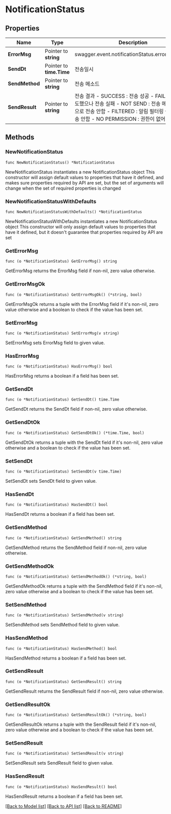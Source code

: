 # NotificationStatus

## Properties

Name | Type | Description | Notes
------------ | ------------- | ------------- | -------------
**ErrorMsg** | Pointer to **string** | swagger.event.notificationStatus.errorMsg.value | [optional] 
**SendDt** | Pointer to **time.Time** | 전송일시 | [optional] 
**SendMethod** | Pointer to **string** | 전송 메소드 | [optional] 
**SendResult** | Pointer to **string** | 전송 결과 - SUCCESS : 전송 성공 - FAIL : 전송을 시도했으나 전송 실패 - NOT SEND : 전송 메소드 미설정으로 전송 안함 - FILTERED : 알림 필터링 설정으로 전송 안함 - NO PERMISSION : 권한이 없어 전송 안함 | [optional] 

## Methods

### NewNotificationStatus

`func NewNotificationStatus() *NotificationStatus`

NewNotificationStatus instantiates a new NotificationStatus object
This constructor will assign default values to properties that have it defined,
and makes sure properties required by API are set, but the set of arguments
will change when the set of required properties is changed

### NewNotificationStatusWithDefaults

`func NewNotificationStatusWithDefaults() *NotificationStatus`

NewNotificationStatusWithDefaults instantiates a new NotificationStatus object
This constructor will only assign default values to properties that have it defined,
but it doesn't guarantee that properties required by API are set

### GetErrorMsg

`func (o *NotificationStatus) GetErrorMsg() string`

GetErrorMsg returns the ErrorMsg field if non-nil, zero value otherwise.

### GetErrorMsgOk

`func (o *NotificationStatus) GetErrorMsgOk() (*string, bool)`

GetErrorMsgOk returns a tuple with the ErrorMsg field if it's non-nil, zero value otherwise
and a boolean to check if the value has been set.

### SetErrorMsg

`func (o *NotificationStatus) SetErrorMsg(v string)`

SetErrorMsg sets ErrorMsg field to given value.

### HasErrorMsg

`func (o *NotificationStatus) HasErrorMsg() bool`

HasErrorMsg returns a boolean if a field has been set.

### GetSendDt

`func (o *NotificationStatus) GetSendDt() time.Time`

GetSendDt returns the SendDt field if non-nil, zero value otherwise.

### GetSendDtOk

`func (o *NotificationStatus) GetSendDtOk() (*time.Time, bool)`

GetSendDtOk returns a tuple with the SendDt field if it's non-nil, zero value otherwise
and a boolean to check if the value has been set.

### SetSendDt

`func (o *NotificationStatus) SetSendDt(v time.Time)`

SetSendDt sets SendDt field to given value.

### HasSendDt

`func (o *NotificationStatus) HasSendDt() bool`

HasSendDt returns a boolean if a field has been set.

### GetSendMethod

`func (o *NotificationStatus) GetSendMethod() string`

GetSendMethod returns the SendMethod field if non-nil, zero value otherwise.

### GetSendMethodOk

`func (o *NotificationStatus) GetSendMethodOk() (*string, bool)`

GetSendMethodOk returns a tuple with the SendMethod field if it's non-nil, zero value otherwise
and a boolean to check if the value has been set.

### SetSendMethod

`func (o *NotificationStatus) SetSendMethod(v string)`

SetSendMethod sets SendMethod field to given value.

### HasSendMethod

`func (o *NotificationStatus) HasSendMethod() bool`

HasSendMethod returns a boolean if a field has been set.

### GetSendResult

`func (o *NotificationStatus) GetSendResult() string`

GetSendResult returns the SendResult field if non-nil, zero value otherwise.

### GetSendResultOk

`func (o *NotificationStatus) GetSendResultOk() (*string, bool)`

GetSendResultOk returns a tuple with the SendResult field if it's non-nil, zero value otherwise
and a boolean to check if the value has been set.

### SetSendResult

`func (o *NotificationStatus) SetSendResult(v string)`

SetSendResult sets SendResult field to given value.

### HasSendResult

`func (o *NotificationStatus) HasSendResult() bool`

HasSendResult returns a boolean if a field has been set.


[[Back to Model list]](../README.md#documentation-for-models) [[Back to API list]](../README.md#documentation-for-api-endpoints) [[Back to README]](../README.md)


